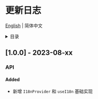 
# 更新日志


[English](https://github.com/i18n-pro/react/blob/v0.1.0-alpha.6/docs/dist/CHANGELOG.md) | 简体中文


<details >
  <summary>目录</summary>

  &emsp;&emsp;[[1.0.0] - 2023-08-xx](#100---2023-08-xx)<br/>
  &emsp;&emsp;&emsp;&emsp;[API](#100-api)<br/>
  &emsp;&emsp;&emsp;&emsp;&emsp;&emsp;[Added](#100-api-added)<br/>

</details>

## [1.0.0] - 2023-08-xx

<h3 id="100-api">API</h3>

<h4 id="100-api-added">Added</h4>

* 新增 `I18nProvider` 和 `useI18n` 基础实现

